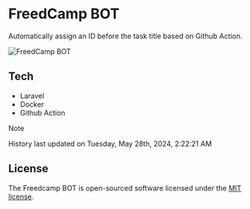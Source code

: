 # FreedCamp BOT

Automatically assign an ID before the task title based on Github Action.

![FreedCamp BOT](https://repository-images.githubusercontent.com/737932867/7d34798b-2680-471c-b089-a78a718d3d6a)

## Tech

- Laravel
- Docker
- Github Action

> [!NOTE]  
> History last updated on Tuesday, May 28th, 2024, 2:22:21 AM

## License

The Freedcamp BOT is open-sourced software licensed under the [MIT license](https://opensource.org/licenses/MIT).
